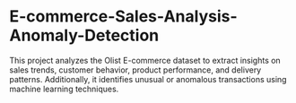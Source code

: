 # E-commerce-Sales-Analysis-Anomaly-Detection
This project analyzes the Olist E-commerce dataset to extract insights on sales trends, customer behavior, product performance, and delivery patterns. Additionally, it identifies unusual or anomalous transactions using machine learning techniques.
